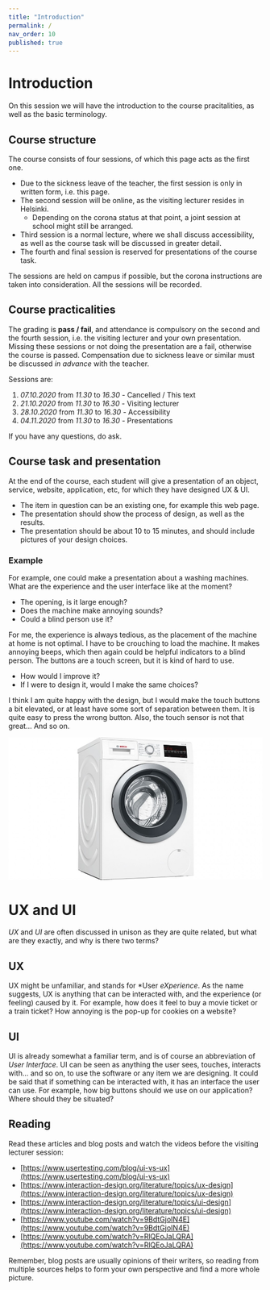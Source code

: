 ```yaml
---
title: "Introduction"
permalink: /
nav_order: 10
published: true
---
```


# Introduction

On this session we will have the introduction to the course pracitalities, as well as the basic terminology.

## Course structure

The course consists of four sessions, of which this page acts as the first one. 
* Due to the sickness leave of the teacher, the first session is only in written form, i.e. this page.
* The second session will be online, as the visiting lecturer resides in Helsinki. 
  * Depending on the corona status at that point, a joint session at school might still be arranged. 
* Third session is a normal lecture, where we shall discuss accessibility, as well as the course task will be discussed in greater detail. 
* The fourth and final session is reserved for presentations of the course task.

The sessions are held on campus if possible, but the corona instructions are taken into consideration. All the sessions will be recorded.

## Course practicalities

The grading is **pass / fail**, and attendance is compulsory on the second and the fourth session, i.e. the visiting lecturer and your own presentation. Missing these sessions or not doing the presentation are a fail, otherwise the course is passed. Compensation due to sickness leave or similar must be discussed *in advance* with the teacher.

Sessions are:
1. *07.10.2020* from *11.30* to *16.30* - Cancelled / This text
2. *21.10.2020* from *11.30* to *16.30* - Visiting lecturer
3. *28.10.2020* from *11.30* to *16.30* - Accessibility
4. *04.11.2020* from *11.30* to *16.30* - Presentations

If you have any questions, do ask.

## Course task and presentation

At the end of the course, each student will give a presentation of an object, service, website, application, etc, for which they have designed UX & UI. 
* The item in question can be an existing one, for example this web page. 
* The presentation should show the process of design, as well as the results. 
* The presentation should be about 10 to 15 minutes, and should include pictures of your design choices.

### Example

For example, one could make a presentation about a washing machines. What are the experience and the user interface like at the moment? 
* The opening, is it large enough? 
* Does the machine make annoying sounds? 
* Could a blind person use it? 

For me, the experience is always tedious, as the placement of the machine at home is not optimal. I have to be crouching to load the machine. It makes annoying beeps, which then again could be helpful indicators to a blind person. The buttons are a touch screen, but it is kind of hard to use.

* How would I improve it?
* If I were to design it, would I make the same choices?

I think I am quite happy with the design, but I would make the touch buttons a bit elevated, or at least have some sort of separation between them. It is quite easy to press the wrong button. Also, the touch sensor is not that great... And so on.

![Washing machine on white background](https://raw.githubusercontent.com/centria/uxui/master/images/washingmachine.jpg)  


# UX and UI

*UX* and *UI* are often discussed in unison as they are quite related, but what are they exactly, and why is there two terms?

## UX

UX might be unfamiliar, and stands for *User *eXperience*. As the name suggests, UX is anything that can be interacted with, and the experience (or feeling) caused by it. For example, how does it feel to buy a movie ticket or a train ticket? How annoying is the pop-up for cookies on a website?

## UI

UI is already somewhat a familiar term, and is of course an abbreviation of *User Interface*. UI can be seen as anything the user sees, touches, interacts with... and so on, to use the software or any item we are designing. It could be said that if something can be interacted with, it has an interface the user can use. For example, how big buttons should we use on our application? Where should they be situated?

## Reading

Read these articles and blog posts and watch the videos before the visiting lecturer session:
* [https://www.usertesting.com/blog/ui-vs-ux](https://www.usertesting.com/blog/ui-vs-ux)
* [https://www.interaction-design.org/literature/topics/ux-design](https://www.interaction-design.org/literature/topics/ux-design)
* [https://www.interaction-design.org/literature/topics/ui-design](https://www.interaction-design.org/literature/topics/ui-design)
* [https://www.youtube.com/watch?v=9BdtGjoIN4E](https://www.youtube.com/watch?v=9BdtGjoIN4E)
* [https://www.youtube.com/watch?v=RlQEoJaLQRA](https://www.youtube.com/watch?v=RlQEoJaLQRA)


Remember, blog posts are usually opinions of their writers, so reading from multiple sources helps to form your own perspective and find a more whole picture.